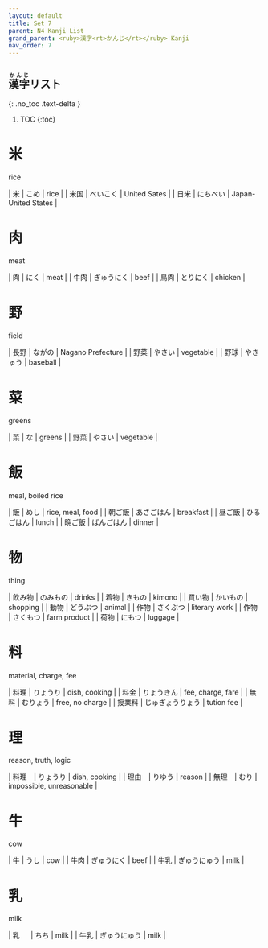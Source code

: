 ```yaml
---
layout: default
title: Set 7
parent: N4 Kanji List
grand_parent: <ruby>漢字<rt>かんじ</rt></ruby> Kanji
nav_order: 7
---
```


## <ruby>漢字<rt>かんじ</rt></ruby>リスト
{: .no_toc .text-delta }

1. TOC
{:toc}

# 米
rice

| 米		| こめ		| rice					|
| 米国	| べいこく	| United Sates			|
| 日米	| にちべい	| Japan-United States	|

# 肉
meat

| 肉		| にく			| meat		|
| 牛肉	| ぎゅうにく		| beef		|
| 鳥肉	| とりにく		| chicken	|

# 野
field

| 長野	| ながの		| Nagano Prefecture	|
| 野菜	| やさい		| vegetable			|
| 野球	| やきゅう	| baseball			|

# 菜
greens

| 菜		| な			| greens |
| 野菜	| やさい		| vegetable |

# 飯
meal, boiled rice

| 飯			| めし			| rice, meal, food	|
| 朝ご飯		| あさごはん		| breakfast			|
| 昼ご飯		| ひるごはん		| lunch				|
| 晩ご飯		| ばんごはん		| dinner			|

# 物
thing

| 飲み物		| のみもの	| drinks		|
| 着物		| きもの		| kimono		|
| 買い物		| かいもの	| shopping		|
| 動物		| どうぶつ	| animal		|
| 作物		| さくぶつ	| literary work	|
| 作物		| さくもつ	| farm product	|
| 荷物		| にもつ		| luggage		|

# 料
material, charge, fee

| 料理		| りょうり			| dish, cooking		|
| 料金		| りょうきん			| fee, charge, fare	|
| 無料		| むりょう			| free, no charge	|
| 授業料		| じゅぎょうりょう	| tution fee		|

# 理
reason, truth, logic

| 料理　| りょうり	| dish, cooking				|
| 理由　| りゆう		| reason					|
| 無理　| むり		| impossible, unreasonable	|

# 牛
cow

| 牛		| うし			| cow	|
| 牛肉	| ぎゅうにく		| beef	|
| 牛乳	| ぎゅうにゅう	| milk	|

# 乳
milk

| 乳	　	| ちち			| milk |
| 牛乳	| ぎゅうにゅう	| milk |